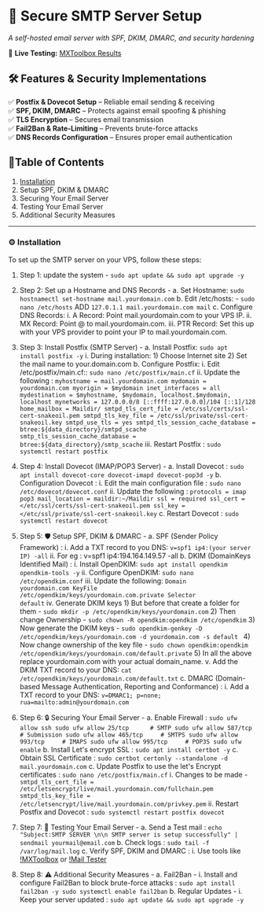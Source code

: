 # 📧 Secure SMTP Server Setup  
*A self-hosted email server with SPF, DKIM, DMARC, and security hardening*  

🚀 **Live Testing:** [MXToolbox Results](https://mxtoolbox.com/SuperTool.aspx) 

## 🛠️ Features & Security Implementations  
✅ **Postfix & Dovecot Setup** – Reliable email sending & receiving  
✅ **SPF, DKIM, DMARC** – Protects against email spoofing & phishing  
✅ **TLS Encryption** – Secures email transmission  
✅ **Fail2Ban & Rate-Limiting** – Prevents brute-force attacks  
✅ **DNS Records Configuration** – Ensures proper email authentication  


## **📑Table of Contents**
1. [Installation](#installation)
2. Setup SPF, DKIM & DMARC
3. Securing Your Email Server
4. Testing Your Email Server
5. Additional Security Measures
---

### **⚙️ Installation**  
To set up the SMTP server on your VPS, follow these steps:
1. Step 1:   update the system -
	```sudo apt update && sudo apt upgrade -y```
		
2. Step 2:   Set up a Hostname and DNS Records -
   	a. Set Hostname:
   	```sudo hostnamectl set-hostname mail.yourdomain.com```
	b. Edit /etc/hosts: - 
   	```sudo nano /etc/hosts```
   	ADD
   	```127.0.1.1 mail.yourdomain.com mail```
	c. Configure DNS Records:
		i. A Record: Point mail.yourdomain.com to your VPS IP.
		ii. MX Record: Point @ to mail.yourdomain.com.
		iii. PTR Record: Set this up with your VPS provider to point your IP to mail.yourdomain.com.

4. Step 3:   Install Postfix (SMTP Server) -
	a. Install Postfix:
   	```sudo apt install postfix -y```
   		i. During installation:
			1) Choose Internet site
			2) Set the mail name to your.domain.com
	b. Configure Postfix:
		i. Edit /etc/postfix/main.cf::
		```sudo nano /etc/postfix/main.cf```
		ii. Update the following :
		     ```myhostname = mail.yourdomain.com
			mydomain = yourdomain.com
			myorigin = $mydomain
			inet_interfaces = all
			mydestination = $myhostname, $mydomain, localhost.$mydomain, localhost
			mynetworks = 127.0.0.0/8 [::ffff:127.0.0.0]/104 [::1]/128
			home_mailbox = Maildir/
			smtpd_tls_cert_file = /etc/ssl/certs/ssl-cert-snakeoil.pem
			smtpd_tls_key_file = /etc/ssl/private/ssl-cert-snakeoil.key
			smtpd_use_tls = yes
			smtpd_tls_session_cache_database = btree:${data_directory}/smtpd_scache
			smtp_tls_session_cache_database = btree:${data_directory}/smtp_scache```
		iii. Restart Postfix :
		```sudo systemctl restart postfix```
				
6. Step 4:   Install Dovecot (IMAP/POP3 Server) - 
		a. Install Dovecot : 
		```sudo apt install dovecot-core dovecot-imapd dovecot-pop3d -y```
		b. Configuration Dovecot :
			i. Edit the main configuration file :
			```sudo nano /etc/dovecot/dovecot.conf```
			ii. Update the following :
				```protocols = imap pop3
				mail_location = maildir:~/Maildir
				ssl = required
				ssl_cert = </etc/ssl/certs/ssl-cert-snakeoil.pem
				ssl_key = </etc/ssl/private/ssl-cert-snakeoil.key```
		c. Restart Dovecot :
		```sudo systemctl restart dovecot```
			
7. Step 5:   🛡️ Setup SPF, DKIM & DMARC -
		a. SPF (Sender Policy Framework) :
			i. Add a TXT record to you DNS:
			```v=spf1 ip4:(your server IP) -all```
			ii. For eg :   v=spf1 ip4:194.164.149.57 -all
		b. DKIM (DomainKeys Identified Mail) :
			i. Install OpenDKIM:
			```sudo apt install opendkim opendkim-tools -y```
			ii. Configure OpenDKIM:
			```sudo nano /etc/opendkim.conf```
			iii. Update the following:
				```Domain                 yourdomain.com
				KeyFile                  /etc/opendkim/keys/yourdomain.com.private
				Selector                default```
			iv. Generate DKIM keys
				1) But before that create a folder for them -
				```sudo mkdir -p /etc/opendkim/keys/yourdomain.com```
				2) Then change Ownership -
				```sudo chown -R opendkim:opendkim /etc/opendkim```
				3) Now generate the DKIM keys -
				```sudo opendkim-genkey -D /etc/opendkim/keys/yourdomain.com -d yourdomain.com -s default ```
				4) Now change ownership of the key file -
				```sudo chown opendkim:opendkim /etc/opendkim/keys/yourdomain.com/default.private```
				5) In all the above replace yourdomain.com with your actual domain_name.
			v. Add the DKIM TXT record to your DNS:
			```cat /etc/opendkim/keys/yourdomain.com/default.txt```
		c. DMARC (Domain-based Message Authentication, Reporting and Conformance) :
			i. Add a TXT record to your DNS:
			```v=DMARC1; p=none; rua=mailto:admin@yourdomain.com```
				
8. Step 6:   🔒 Securing Your Email Server -
		a. Enable Firewall :
			```sudo ufw allow ssh
			sudo ufw allow 25/tcp      # SMTP
			sudo ufw allow 587/tcp     # Submission
			sudo ufw allow 465/tcp     # SMTPS
			sudo ufw allow 993/tcp     # IMAPS
			sudo ufw allow 995/tcp     # POP3S
			sudo ufw enable```
		b. Install Let's encrypt SSL :
		```sudo apt install certbot -y```
		c. Obtain SSL Certificate :
		```sudo certbot certonly --standalone -d mail.yourdomain.com```
		c. Update Postfix to use the let's Encrypt certificates :
		```sudo nano /etc/postfix/main.cf```
			i. Changes to be made -
				```smtpd_tls_cert_file = /etc/letsencrypt/live/mail.yourdomain.com/fullchain.pem
				smtpd_tls_key_file = /etc/letsencrypt/live/mail.yourdomain.com/privkey.pem```
			ii. Restart Postfix and Dovecot :
			```sudo systemctl restart postfix dovecot```
				
10. Step 7:  🚀 Testing Your Email Server -
		a. Send a Test mail :
		```echo "Subject:SMTP SERVER \n\n SMTP server is setup successfully" | sendmail yourmail@email.com```
		b. Check logs :
		```sudo tail -f /var/log/mail.log```
		c. Verify SPF, DKIM and DMARC :
			i. Use tools like [!MXToolbox](https://mxtoolbox.com/SuperTool.aspx) or [!Mail Tester](https://www.mail-tester.com/)
			
11. Step 8:   ⚠️ Additional Security Measures -
		a. Fail2Ban -
			i. Install and configure Fail2Ban to block brute-force attacks :
				```sudo apt install fail2ban -y
				sudo systemctl enable fail2ban```
		b. Regular Updates -
			i. Keep your server updated :
				```sudo apt update && sudo apt upgrade -y```
